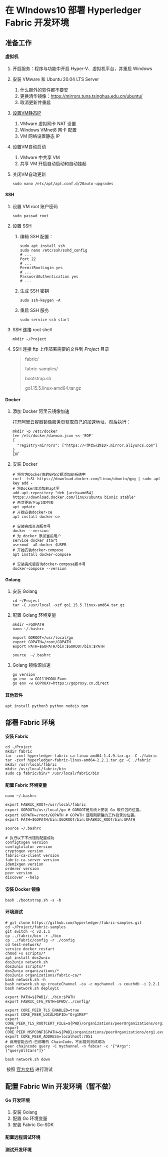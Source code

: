 # 在 WIndows10 部署 Hyperledger Fabric 开发环境

## 准备工作

#### 虚拟机

1.  开启服务：程序与功能中开启 Hyper-V、虚拟机平台，并重启 Windows

2.  安装 VMware 和 Ubuntu 20.04 LTS Server

    1.  什么额外的软件都不要安
    2.  更换清华镜像：https://mirrors.tuna.tsinghua.edu.cn/ubuntu/
    3.  取消更新并重启

3.  [设置VM静态IP](https://my.oschina.net/u/4271740/blog/4437308)

    1.  VMware 虚拟网卡 NAT 设置
    2.  Windows VMnet8 网卡 配置
    3.  VM 网络设置静态 IP

4.  设置VM自动启动

    1.  VMware 中共享 VM
    2.  共享 VM 开启自动启动和自动挂起

5.  关闭VM自动更新

    ```shell
    sudo nano /etc/apt/apt.conf.d/20auto-upgrades
    ```

#### SSH

1.  设置 VM root 账户密码

    ```shell
    sudo passwd root
    ```

2. 设置 SSH

   1. 编辑 SSH 配置：

      ```shell
      sudo apt install ssh
      sudo nano /etc/ssh/sshd_config
      # ...
      Port 22
      # ...
      PermitRootLogin yes
      # ...
      PasswordAuthentication yes
      # ...
      ```

   2.  生成 SSH 密钥

       ```shell
       sudo ssh-keygen -A
       ```

   3.  重启 SSH 服务

       ```shell
       sudo service ssh start
       ```

3.  SSH 连接 root shell

    ```shell
    mkdir ~/Project
    ```

4.  SSH 连接 ftp 上传部署需要的文件到 *Project* 目录

    

    >   fabric/
    >
    >   fabric-samples/
    >
    >   bootstrap.sh
    >
    >   go1.15.5.linux-amd64.tar.gz

#### Docker

1.  添加 Docker 阿里云镜像加速

    打开阿里云[容器镜像服务页](https://cn.aliyun.com/product/acr)获取自己的加速地址，然后执行：

    ```shell
    mkdir -p /etc/docker
    tee /etc/docker/daemon.json <<-'EOF'
    {
      "registry-mirrors": ["https://<你自己的ID>.mirror.aliyuncs.com"]
    }
    EOF
    ```

2.  安装 Docker

    ```shell
    # 将官方Docker库的GPG公钥添加到系统中
    curl -fsSL https://download.docker.com/linux/ubuntu/gpg | sudo apt-key add -
    # 将Docker库添加到apt里
    add-apt-repository "deb [arch=amd64] https://download.docker.com/linux/ubuntu bionic stable"
    # 再次更新下apt库列表
    apt update
    # 开始安装docker-ce
    apt install docker-ce
    
    # 安装完成查询版本号
    docker --version
    # 为 docker 添加当前用户
    service docker start
    usermod -aG docker $USER
    # 开始安装docker-compose
    apt install docker-compose
    
    # 安装完成后查询docker-compose版本号
    docker-compose --version
    ```


#### Golang

1.  安装 Golang

    ```shell
    cd ~/Project
    tar -C /usr/local -xzf go1.15.5.linux-amd64.tar.gz
    ```

2.  配置 Golang 环境变量

    ```shell
    mkdir ~/GOPATH
    nano ~/.bashrc
    
    export GOROOT=/usr/local/go 
    export GOPATH=/root/GOPATH 
    export PATH=$GOPATH/bin:$GOROOT/bin:$PATH
    
    source  ~/.bashrc
    ```

3.  Golang 镜像源加速

    ```shell
    go version
    go env -w GO111MODULE=on
    go env -w GOPROXY=https://goproxy.cn,direct
    ```

#### 其他软件

```shell
apt install python3 python nodejs npm
```

## 部署 Fabric 环境

#### 安装 Fabric

```shell
cd ~/Project
mkdir fabric
tar -zxvf hyperledger-fabric-ca-linux-amd64-1.4.9.tar.gz -C ./fabric
tar -zxvf hyperledger-fabric-linux-amd64-2.2.1.tar.gz -C ./fabric
mkdir /usr/local/fabric
mkdir /usr/local/fabric/bin
sudo cp fabric/bin/* /usr/local/fabric/bin
```

#### 配置 Fabric 环境变量

```shell
nano ~/.bashrc 

export FABRIC_ROOT=/usr/local/fabric
export GOROOT=/usr/local/go # GOROOT是系统上安装 Go 软件包的位置。
export GOPATH=/root/GOPATH # GOPATH 是刚刚新建的工作目录的位置。
export PATH=$GOPATH/bin:$GOROOT/bin:$FABRIC_ROOT/bin:$PATH

source ~/.bashrc

# 执行以下不出错则配置成功
configtxgen version  
configtxlator version 
cryptogen version 
fabric-ca-client version 
fabric-ca-server version 
idemixgen version 
orderer version 
peer version
discover --help
```

#### 安装 Docker 镜像

```shell
bash ./bootstrap.sh -s -b
```

#### 环境测试

```shell
# git clone https://github.com/hyperledger/fabric-samples.git
cd ~/Project/fabric-samples
git switch -c v2.1.1
cp ../fabric/bin -r ./bin
cp ../fabric/config -r ./config
cd test-network/
service docker restart
chmod +x scripts/*	
apt install dos2unix
dos2unix network.sh
dos2unix scripts/*
dos2unix organizations/*
dos2unix organizations/fabric-ca/*
bash network.sh -h
bash network.sh up createChannel -ca -c mychannel -s couchdb -i 2.2.1
bash network.sh deployCC

export PATH=${PWD}/../bin:$PATH
export FABRIC_CFG_PATH=$PWD/../config/

export CORE_PEER_TLS_ENABLED=true
export CORE_PEER_LOCALMSPID="Org1MSP"
export CORE_PEER_TLS_ROOTCERT_FILE=${PWD}/organizations/peerOrganizations/org1.example.com/peers/peer0.org1.example.com/tls/ca.crt
export CORE_PEER_MSPCONFIGPATH=${PWD}/organizations/peerOrganizations/org1.example.com/users/Admin@org1.example.com/msp
export CORE_PEER_ADDRESS=localhost:7051
# 调用智能合约-已部署的 ChainCode，不出错则测试成功
peer chaincode query -C mychannel -n fabcar -c '{"Args":["queryAllCars"]}'

bash network.sh down
```

​	按照 [官方文档](https://hyperledger-fabric.readthedocs.io/en/latest/test_network.html) 进行测试

## 配置 Fabric Win 开发环境（暂不做）

#### Go 开发环境

1.  安装 Golang
2.  配置 Go 环境变量
3.  安装 Fabric Go-SDK

#### 配置远程调试环境

#### 测试开发环境